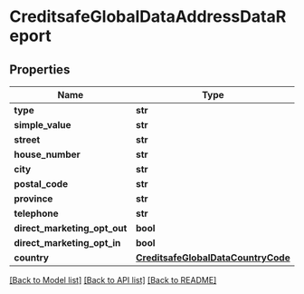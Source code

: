 # CreditsafeGlobalDataAddressDataReport

## Properties
Name | Type | Description | Notes
------------ | ------------- | ------------- | -------------
**type** | **str** |  | [optional] 
**simple_value** | **str** |  | [optional] 
**street** | **str** |  | [optional] 
**house_number** | **str** |  | [optional] 
**city** | **str** |  | [optional] 
**postal_code** | **str** |  | [optional] 
**province** | **str** |  | [optional] 
**telephone** | **str** |  | [optional] 
**direct_marketing_opt_out** | **bool** |  | [optional] 
**direct_marketing_opt_in** | **bool** |  | [optional] 
**country** | [**CreditsafeGlobalDataCountryCode**](CreditsafeGlobalDataCountryCode.md) |  | [optional] 

[[Back to Model list]](../README.md#documentation-for-models) [[Back to API list]](../README.md#documentation-for-api-endpoints) [[Back to README]](../README.md)

